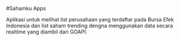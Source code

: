 #Sahamku Apps

Aplikasi untuk melihat list perusahaan yang terdaftar pada Bursa Efek Indonesia dan list saham trending dengna menggunakan data secara realtime yang diambil dari GOAPI.
